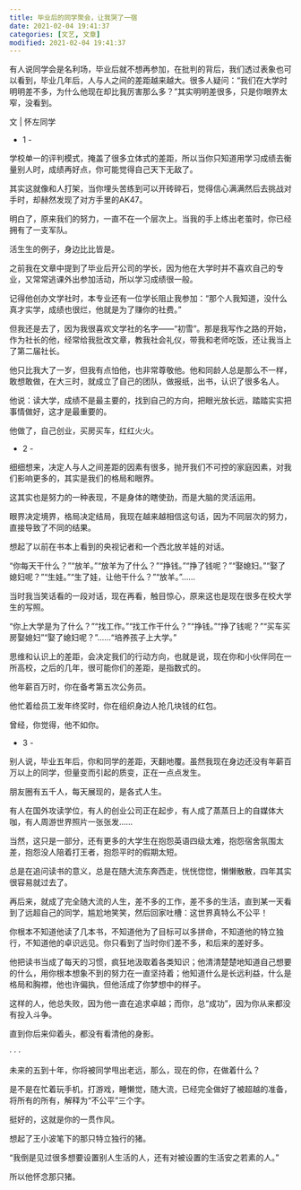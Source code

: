 ```yaml
---
title: 毕业后的同学聚会，让我哭了一宿
date: 2021-02-04 19:41:37
categories: [文艺, 文章]
modified: 2021-02-04 19:41:37
---
```


有人说同学会是名利场，毕业后就不想再参加，在批判的背后，我们透过表象也可以看到，毕业几年后，人与人之间的差距越来越大。很多人疑问：“我们在大学时明明差不多，为什么他现在却比我厉害那么多？”其实明明差很多，只是你眼界太窄，没看到。

<!-- more -->

文 | 怀左同学

- 1 -

学校单一的评判模式，掩盖了很多立体式的差距，所以当你只知道用学习成绩去衡量别人时，成绩再好点，你可能觉得自己天下无敌了。

其实这就像和人打架，当你埋头苦练到可以开砖碎石，觉得信心满满然后去挑战对手时，却赫然发现了对方手里的AK47。

明白了，原来我们的努力，一直不在一个层次上。当我的手上练出老茧时，你已经拥有了一支军队。

活生生的例子，身边比比皆是。

之前我在文章中提到了毕业后开公司的学长，因为他在大学时并不喜欢自己的专业，又常常逃课外出参加活动，所以学习成绩很一般。

记得他创办文学社时，本专业还有一位学长阻止我参加：“那个人我知道，没什么真才实学，成绩也很烂，他就是为了赚你的社费。”

但我还是去了，因为我很喜欢文学社的名字——“初雪”。那是我写作之路的开始，作为社长的他，经常给我批改文章，教我社会礼仪，带我和老师吃饭，还让我当上了第二届社长。

他只比我大了一岁，但我有点怕他，也非常尊敬他。他和同龄人总是那么不一样，敢想敢做，在大三时，就成立了自己的团队，做报纸，出书，认识了很多名人。

他说：读大学，成绩不是最主要的，找到自己的方向，把眼光放长远，踏踏实实把事情做好，这才是最重要的。

他做了，自己创业，买房买车，红红火火。


- 2 -

细细想来，决定人与人之间差距的因素有很多，抛开我们不可控的家庭因素，对我们影响更多的，其实是我们的格局和眼界。

这其实也是努力的一种表现，不是身体的瞎使劲，而是大脑的灵活运用。

眼界决定境界，格局决定结局，我现在越来越相信这句话，因为不同层次的努力，直接导致了不同的结果。

想起了以前在书本上看到的央视记者和一个西北放羊娃的对话。

“你每天干什么？”“放羊。”“放羊为了什么？”“挣钱。”“挣了钱呢？”“娶媳妇。”“娶了媳妇呢？”“生娃。”“生了娃，让他干什么？”“放羊。”……

当时我当笑话看的一段对话，现在再看，触目惊心，原来这也是现在很多在校大学生的写照。

“你上大学是为了什么？”“找工作。”“找工作干什么？”“挣钱。”“挣了钱呢？”“买车买房娶媳妇”“娶了媳妇呢？”……“培养孩子上大学。”

思维和认识上的差距，会决定我们的行动方向，也就是说，现在你和小伙伴同在一所高校，之后的几年，很可能你们的差距，是指数式的。

他年薪百万时，你在备考第五次公务员。

他忙着给员工发年终奖时，你在组织身边人抢几块钱的红包。

曾经，你觉得，他不如你。


- 3 -

别人说，毕业五年后，你和同学的差距，天翻地覆。虽然我现在身边还没有年薪百万以上的同学，但量变而引起的质变，正在一点点发生。

朋友圈有五千人，每天展现的，是各式人生。

有人在国外攻读学位，有人的创业公司正在起步，有人成了蒸蒸日上的自媒体大咖，有人周游世界照片一张张发……

当然，这只是一部分，还有更多的大学生在抱怨英语四级太难，抱怨宿舍氛围太差，抱怨没人陪着打王者，抱怨平时的假期太短。

总是在追问读书的意义，总是在随大流东奔西走，恍恍惚惚，懒懒散散，四年其实很容易就过去了。

再后来，就成了完全随大流的人生，差不多的工作，差不多的生活，直到某一天看到了远超自己的同学，尴尬地笑笑，然后回家吐槽：这世界真特么不公平！

你根本不知道他读了几本书，不知道他为了目标可以多拼命，不知道他的特立独行，不知道他的卓识远见。你只看到了当时你们差不多，和后来的差好多。

他把读书当成了每天的习惯，疯狂地汲取着各类知识；他清清楚楚地知道自己想要的什么，用你根本想象不到的努力在一直坚持着；他知道什么是长远利益，什么是格局和胸襟，他也许偏执，但他活成了你梦想中的样子。

这样的人，他总失败，因为他一直在追求卓越；而你，总“成功”，因为你从来都没有投入斗争。

直到你后来仰着头，都没有看清他的身影。



· · ·

未来的五到十年，你将被同学甩出老远，那么，现在的你，在做着什么？

是不是在忙着玩手机，打游戏，睡懒觉，随大流，已经完全做好了被超越的准备，将所有的所有，解释为“不公平”三个字。

挺好的，这就是你的一贯作风。

想起了王小波笔下的那只特立独行的猪。

“我倒是见过很多想要设置别人生活的人，还有对被设置的生活安之若素的人。”

所以他怀念那只猪。